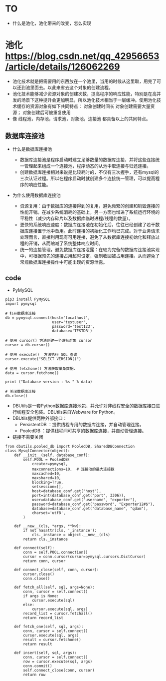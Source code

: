 # TO
- 什么是池化，池化带来的改变，怎么实现
# 池化 https://blog.csdn.net/qq_42956653/article/details/126062269
- 池化技术就是把需要用的东西放在一个池里，当用的时候从这里取，用完了可以还到池里面去。以此来省去这个对象的创建流程。
- 池化技术能够减少资源对象的创建次数，提高程序的响应性能，特别是在高并发的场景下这种提升会更加明显，所以池化技术相当于一层缓冲。使用池化技术缓存的资源对象有如下共同特点：
    对象创建时间长
    对象创建需要大量资源；
    对象创建后可被重复使用
- 像 线程池，内存池，请求池，对象池，连接池 都具备以上的共同特点。
## 数据库连接池
- 什么是数据库连接池
    - 数据库连接池是程序启动时建立足够数量的数据库连接，并将这些连接统一管理起来组成一个连接池，程序动态的从池中取连接与归还连接。
    - 创建数据库连接相对来说是比较耗时的，不仅有三次握手，还有mysql的三次认证过程。所以在程序启动时就创建多个连接统一管理，可以提高程序的响应性能。

- 为什么使用数据库连接池
    - 资源复用：由于数据库的连接得到的复用，避免频繁的创建和销毁连接的性能开销。在减少系统消耗的基础上，另一方面也增进了系统运行环境的平稳性（减少内存碎片以及数据库临时进程/线程的数量）。
    - 更快的系统响应速度：数据库连接池在初始化后，往往已经创建了若干数据库连接置于池中备用。此时连接的初始化工作均已完成。对于业务请求处理而言，直接利用现有可用连接，避免了从数据库连接初始化和释放过程的开销，从而缩减了系统整体响应时间。
    - 统一的连接管理，避免数据库连接泄露：在较为完备的数据库连接池实现中，可根据预先的连接占用超时设定，强制收回被占用连接。从而避免了常规数据库连接操作中可能出现的资源泄露。
## code
- PyMySQL
```
pip3 install PyMySQL
import pymysql
 
# 打开数据库连接
db = pymysql.connect(host='localhost',
                     user='testuser',
                     password='test123',
                     database='TESTDB')
 
# 使用 cursor() 方法创建一个游标对象 cursor
cursor = db.cursor()
 
# 使用 execute()  方法执行 SQL 查询 
cursor.execute("SELECT VERSION()")
 
# 使用 fetchone() 方法获取单条数据.
data = cursor.fetchone()
 
print ("Database version : %s " % data)
 
# 关闭数据库连接
db.close()
```
- DBUtils是一套Python数据库连接池包，并允许对非线程安全的数据库接口进行线程安全包装。DBUtils来自Webware for Python。
- DBUtils提供两种外部接口：
    - PersistentDB ：提供线程专用的数据库连接，并自动管理连接。
    - PooledDB ：提供线程间可共享的数据库连接，并自动管理连接。
- 链接不需要关闭



```
from dbutils.pooled_db import PooledDB, SharedDBConnection
class MysqlConnector(object):
    def __init__(self, database_conf):
        self.POOL = PooledDB(
            creator=pymysql,
            maxconnections=10,  # 连接池的最大连接数
            maxcached=10,
            maxshared=10,
            blocking=True,
            setsession=[],
            host=database_conf.get("host"),
            port=int(database_conf.get("port", 3306)),
            user=database_conf.get("username", "exporter"),
            password=database_conf.get("password", "Exporter12#$"),
            database=database_conf.get("database_name", "qdam"),
            charset='utf8',
        )

    def __new__(cls, *args, **kw):
        if not hasattr(cls, '_instance'):
            cls._instance = object.__new__(cls)
        return cls._instance

    def connect(self):
        conn = self.POOL.connection()
        cursor = conn.cursor(cursor=pymysql.cursors.DictCursor)
        return conn, cursor

    def connect_close(self, conn, cursor):
        cursor.close()
        conn.close()

    def fetch_all(self, sql, args=None):
        conn, cursor = self.connect()
        if args is None:
            cursor.execute(sql)
        else:
            cursor.execute(sql, args)
        record_list = cursor.fetchall()
        return record_list

    def fetch_one(self, sql, args):
        conn, cursor = self.connect()
        cursor.execute(sql, args)
        result = cursor.fetchone()
        return result

    def insert(self, sql, args):
        conn, cursor = self.connect()
        row = cursor.execute(sql, args)
        conn.commit()
        self.connect_close(conn, cursor)
        return row
```